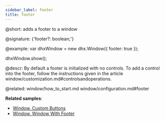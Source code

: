 ```yaml
---
sidebar_label: footer
title: footer
---          
```


@short: adds a footer to a window

@signature: {'footer?: boolean;'}

@example: 
var dhxWindow = new dhx.Window({
    footer: true
});

dhxWindow.show();


@descr: 
By default a footer is initialized with no controls. To add a control into the footer, follow the instructions given in the article window/customization.md#controlsandoperations.

@related: window/how_to_start.md
window/configuration.md#footer

**Related samples**:
- [Window. Custom Buttons](https://snippet.dhtmlx.com/o7xlvvv3)
- [Window. Window With Footer](https://snippet.dhtmlx.com/qu5j85ag)